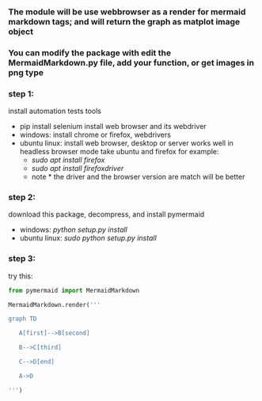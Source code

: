 ### The module will be use webbrowser as a render for mermaid markdown tags; and will return the graph as matplot image object
### You can modify the package with edit the __MermaidMarkdown.py__ file, add your function, or get images in __png__ type

### step 1:
install automation tests tools
- pip install selenium
install web browser and its webdriver
- windows: install chrome or firefox, webdrivers
- ubuntu linux: install web browser, desktop or server works well in headless browser mode
    take ubuntu and firefox for example:
    - _sudo apt install firefox_
    - _sudo apt install firefoxdriver_
    * note * the driver and the browser version are match will be better

### step 2:
download this package, decompress, and install pymermaid
- windows: _python setup.py install_
- ubuntu linux: _sudo python setup.py install_

### step 3:
try this:

```python
from pymermaid import MermaidMarkdown

MermaidMarkdown.render('''

graph TD

​	A[first]-->B[second]

​	B-->C[third]

​	C-->D[end]

​	A->D

''')
```
